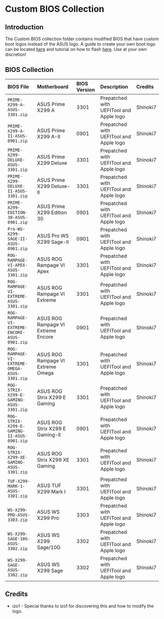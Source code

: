 # Custom BIOS Collection

## Introduction
The Custom BIOS collection folder contains modified BIOS that have custom boot logos instead of the ASUS logo.  A guide to create your own boot logo can be located [here](https://climbjoe.tv/how-to-change-your-mainboard-boot-logo-image-to-custom-imac-pro-image-logo/) and tutorial on how to flash [here](https://www.tonymacx86.com/threads/x299-big-sur-support.302143/post-2165360).  Use at your own discretion!

## BIOS Collection
| BIOS File | Motherboard | BIOS Version | Description | Credits |
| :------- | :---------- | :---------- | :---------- | :---------- |
|`PRIME-X299-A-ASUS-3301.zip` | ASUS Prime X299 A | 3301 | Prepatched with UEFITool and Apple logo | Shinoki7 |
|`PRIME-X299-A-II-ASUS-0901.zip` | ASUS Prime X299 A-II | 0901 | Prepatched with UEFITool and Apple logo | Shinoki7 |
|`PRIME-X299-DELUXE-ASUS-3301.zip` | ASUS Prime X299 Deluxe | 3301 | Prepatched with UEFITool and Apple logo | Shinoki7 |
|`PRIME-X299-DELUXE-II-ASUS-3301.zip` | ASUS Prime X299 Deluxe-II | 3301 | Prepatched with UEFITool and Apple logo | Shinoki7 |
|`PRIME-X299-EDITION-30-ASUS-0901.zip` | ASUS Prime X299 Edition 30 | 0901 | Prepatched with UEFITool and Apple logo | Shinoki7 |
|`Pro-WS-X299-SAGE-II-ASUS-0901.zip` | ASUS Pro WS X299 Sage-II | 0901 | Prepatched with UEFITool and Apple logo | Shinoki7 |
|`ROG-RAMPAGE-VI-APEX-ASUS-3301.zip` | ASUS ROG Rampage VI Apex | 3301 | Prepatched with UEFITool and Apple logo | Shinoki7 |
|`ROG-RAMPAGE-VI-EXTREME-ASUS-3301.zip` | ASUS ROG Rampage VI Extreme | 3301 | Prepatched with UEFITool and Apple logo | Shinoki7 |
|`ROG-RAMPAGE-VI-EXTREME-ENCORE-ASUS-0901.zip` | ASUS ROG Rampage VI Extreme Encore | 0901 | Prepatched with UEFITool and Apple logo | Shinoki7 |
|`ROG-RAMPAGE-VI-EXTREME-OMEGA-ASUS-3301.zip` | ASUS ROG Rampage VI Extreme Omega | 3301 | Prepatched with UEFITool and Apple logo | Shinoki7 |
|`ROG-STRIX-X299-E-GAMING-ASUS-3301.zip` | ASUS ROG Strix X299 E Gaming | 3301 | Prepatched with UEFITool and Apple logo | Shinoki7 |
|`ROG-STRIX-X299-E-GAMING-II-ASUS-0901.zip` | ASUS ROG Strix X299 E Gaming-II | 0901 | Prepatched with UEFITool and Apple logo | Shinoki7 |
|`ROG-STRIX-X299-XE-GAMING-ASUS-3301.zip` | ASUS ROG Strix X299 XE Gaming | 3301 | Prepatched with UEFITool and Apple logo | Shinoki7 |
|`TUF-X299-MARK-1-ASUS-3301.zip` | ASUS TUF X299 Mark I | 3301 | Prepatched with UEFITool and Apple logo | Shinoki7 |
|`WS-X299-PRO-ASUS-3303.zip` | ASUS WS X299 Pro | 3303 | Prepatched with UEFITool and Apple logo | Shinoki7 |
|`WS-X299-SAGE-10G-ASUS-3302.zip` | ASUS WS X299 Sage/10G | 3302 | Prepatched with UEFITool and Apple logo | Shinoki7 |
|`WS-X299-SAGE-ASUS-3302.zip` | ASUS WS X299 Sage | 3302 | Prepatched with UEFITool and Apple logo | Shinoki7 |

## Credits
* izo1 - Special thanks to izo1 for discovering this and how to modify the logo.
